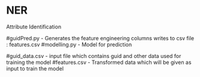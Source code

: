 # NER
Attribute Identification

#guidPred.py - Generates the feature engineering columns writes to csv file : features.csv
#modelling.py - Model for prediction

#guid_data.csv - input file which contains guid and other data used for training the model
#features.csv - Transformed data which will be given as input to train the model
